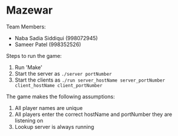 # Mazewar  
  
Team Members:  
* Naba Sadia Siddiqui (998072945)  
* Sameer Patel (998352526)  
  
Steps to run the game:  
1. Run 'Make'  
2. Start the server as `./server portNumber`  
3. Start the clients as `./run server_hostName server_portNumber client_hostName client_portNumber`
  
The game makes the following assumptions:  
1. All player names are unique  
2. All players enter the correct hostName and portNumber they are listening on  
3. Lookup server is always running  
